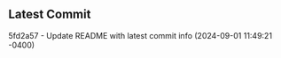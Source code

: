 
## Latest Commit
5fd2a57 - Update README with latest commit info (2024-09-01 11:49:21 -0400) <Yunxi-Zhou>
